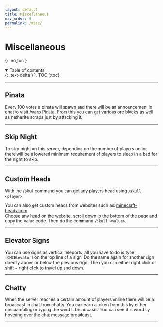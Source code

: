 ```yaml
---
layout: default
title: Miscellaneous
nav_order: 9
permalink: /misc/
---
```


# Miscellaneous

{: .no_toc }

<details open markdown="block">
  <summary>
    Table of contents
  </summary>
  {: .text-delta }
1. TOC
{:toc}
</details>

---

## Pinata
Every 100 votes a pinata will spawn and there will be an announcement in chat to visit /warp Pinata.
From this you can get various ore blocks as well as netherite scraps just by attacking it.

---

## Skip Night
To skip night on this server, depending on the number of players online there will be a lowered minimum requirement of players to sleep in a bed for the night to skip.

---

## Custom Heads
With the /skull command you can get any players head using `/skull <player>`.

You can also get custom heads from websites such as: [minecraft-heads.com](https://minecraft-heads.com/custom-heads)\
Choose any head on the website, scroll down to the bottom of the page and copy the value code. Then do the command `/skull <value>`.

---

## Elevator Signs
You can use signs as vertical teleports, all you have to do is type `[CMIElevator]` on the top line of a sign. Do the same again for another sign directly above or below the previous sign. Then you can either right click or shift + right click to travel up and down.

---

## Chatty
When the server reaches a certain amount of players online there will be a broadcast in chat from chatty. You can earn a token from this by either unscrambling or typing the word it broadcasts. You can see this word by hovering over the chat message broadcast.

---
